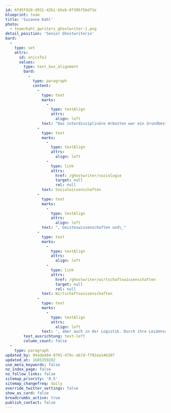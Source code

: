 ```yaml
---
id: 6fd5f928-d931-42b1-b5eb-8f395f5bd71e
blueprint: team
title: 'Susanne Kahl'
photo:
  - team/kahl_gwriters_ghostwriter-1.png
detail_position: 'Senior Ghostwriterin'
bard:
  -
    type: set
    attrs:
      id: onjcxTeJ
      values:
        type: text_box_alignment
        bard:
          -
            type: paragraph
            content:
              -
                type: text
                marks:
                  -
                    type: textAlign
                    attrs:
                      align: left
                text: "Das interdisziplinäre Arbeiten war ein Grundbestandteil der akademischen Ausbildung von Susanne Kahl, dementsprechend breitgefächert sind ihre Fachgebiete, in denen Sie für GWriters wissenschaftliche Arbeiten schreibt. Der Schwerpunkt ihrer Kompetenzen und damit auch der von ihr verfassten wissenschaftlichen Arbeiten liegt in den\_"
              -
                type: text
                marks:
                  -
                    type: textAlign
                    attrs:
                      align: left
                  -
                    type: link
                    attrs:
                      href: /ghostwriter/soziologie
                      target: null
                      rel: null
                text: Sozialwissenschaften
              -
                type: text
                marks:
                  -
                    type: textAlign
                    attrs:
                      align: left
                text: ", Geisteswissenschaften und\_"
              -
                type: text
                marks:
                  -
                    type: textAlign
                    attrs:
                      align: left
                  -
                    type: link
                    attrs:
                      href: /ghostwriter/wirtschaftswissenschaften
                      target: null
                      rel: null
                text: Wirtschaftswissenschaften
              -
                type: text
                marks:
                  -
                    type: textAlign
                    attrs:
                      align: left
                text: ', aber auch in der Logistik. Durch ihre Leidenschaft dafür, ihren persönlichen Horizont zu erweitern und unsere Kunden bei diversen akademischen Fragestellungen zu unterstützen, hat sich Susanne Kahl in der bereits mehrere Jahre andauernden Zusammenarbeit als eine unserer wichtigsten Expertinnen etabliert.'
        text_ausrichtung: text-left
        column_count: false
  -
    type: paragraph
updated_by: 94ade404-9791-479c-a67d-f792aa146207
updated_at: 1685359202
use_meta_keywords: false
no_index_page: false
no_follow_links: false
sitemap_priority: '0.5'
sitemap_changefreq: daily
override_twitter_settings: false
show_as_card: false
breadcrumbs_active: true
publish_contact: false
---
```

